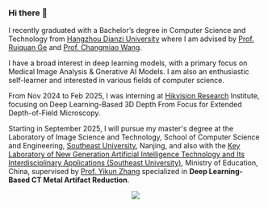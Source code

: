 ### Hi there 👋
I recently graduated with a Bachelor’s degree in Computer Science and Technology from [Hangzhou Dianzi University](https://www.hdu.edu.cn/main.htm) where I am advised by [Prof. Ruiquan Ge](https://faculty.hdu.edu.cn/jsjxy/grq/main.htm) and [Prof. Changmiao Wang](https://www.sribd.cn/teacher/505). 

I have a broad interest in deep learning models, with a primary focus on Medical Image Analysis & Gnerative AI Models. I am also an enthusiastic self-learner and interested in various fields of computer science. 

From Nov 2024 to Feb 2025, I was interning at [Hikvision Research](https://www.hikvision.com/en/) Institute, focusing on Deep Learning-Based 3D Depth From Focus for Extended Depth-of-Field Microscopy. 

Starting in September 2025, I will pursue my master's degree at the Laboratory of Image Science and Technology, School of Computer Science and Engineering, [Southeast University](https://www.seu.edu.cn), Nanjing, and also with the [Key Laboratory of New Generation Artificial Intelligence Technology and Its Interdisciplinary Applications (Southeast University)](https://aiia.seu.edu.cn), Ministry of Education, China, supervised by [Prof. Yikun Zhang](https://cs.seu.edu.cn/yikun/) specialized in **Deep Learning-Based CT Metal Artifact Reduction**.

<div align="center">
  <img src="https://github-readme-stats.vercel.app/api?username=Benny0323&show_icons=true&hide_border=true&theme=tokyonight&count_private=true"/>
</div>
<!--
**Benny0323/Benny0323** is a ✨ _special_ ✨ repository because its `README.md` (this file) appears on your GitHub profile.

Here are some ideas to get you started:

- 🔭 I’m currently working on ...
- 🌱 I’m currently learning ...
- 👯 I’m looking to collaborate on ...
- 🤔 I’m looking for help with ...
- 💬 Ask me about ...
- 📫 How to reach me: ...
- 😄 Pronouns: ...
- ⚡ Fun fact: ...
-->
